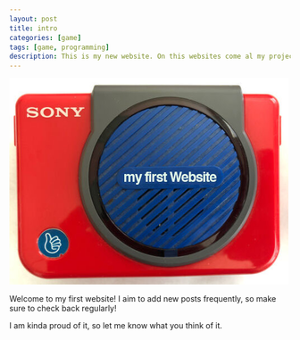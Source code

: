 ```yaml
---
layout: post
title: intro
categories: [game]
tags: [game, programming]
description: This is my new website. On this websites come al my projects.
---
```


![My First Website](/assets/media/my-first-website.jpg)

Welcome to my first website! I aim to add new posts frequently, so make sure to check back regularly!

I am kinda proud of it, so let me know what you think of it. 